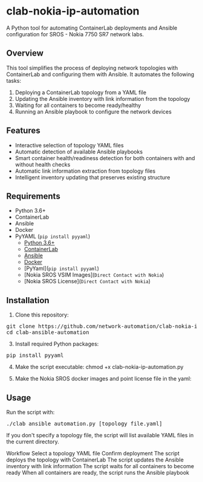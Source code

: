 # clab-nokia-ip-automation
A Python tool for automating ContainerLab deployments and Ansible configuration for SROS - Nokia 7750 SR7 network labs.

## Overview

This tool simplifies the process of deploying network topologies with ContainerLab and configuring them with Ansible. It automates the following tasks:

1. Deploying a ContainerLab topology from a YAML file
2. Updating the Ansible inventory with link information from the topology
3. Waiting for all containers to become ready/healthy
4. Running an Ansible playbook to configure the network devices

## Features

- Interactive selection of topology YAML files
- Automatic detection of available Ansible playbooks
- Smart container health/readiness detection for both containers with and without health checks
- Automatic link information extraction from topology files
- Intelligent inventory updating that preserves existing structure

## Requirements

- Python 3.6+
- ContainerLab
- Ansible
- Docker
- PyYAML (`pip install pyyaml`)
  * [Python 3.6+](https://www.python.org/downloads/)
  * [ContainerLab](https://containerlab.dev/)
  * [Ansible](https://docs.ansible.com/)
  * [Docker](https://www.docker.com/)
  * [PyYaml](`pip install pyyaml`)
  * [Nokia SROS VSIM Images](`Direct Contact with Nokia`)
  * [Nokia SROS License](`Direct Contact with Nokia`)

## Installation

1. Clone this repository:
<pre>
git clone https://github.com/network-automation/clab-nokia-ip-automation.git
cd clab-ansible-automation
</pre>

3. Install required Python packages:
<pre>
pip install pyyaml
</pre>

4. Make the script executable:
chmod +x clab-nokia-ip-automation.py


5. Make the Nokia SROS docker images and point license file in the yaml:

## Usage
Run the script with:
<pre>
./clab_ansible_automation.py [topology_file.yaml]
</pre>
If you don't specify a topology file, the script will list available YAML files in the current directory.

Workflow
Select a topology YAML file
Confirm deployment
The script deploys the topology with ContainerLab
The script updates the Ansible inventory with link information
The script waits for all containers to become ready
When all containers are ready, the script runs the Ansible playbook
